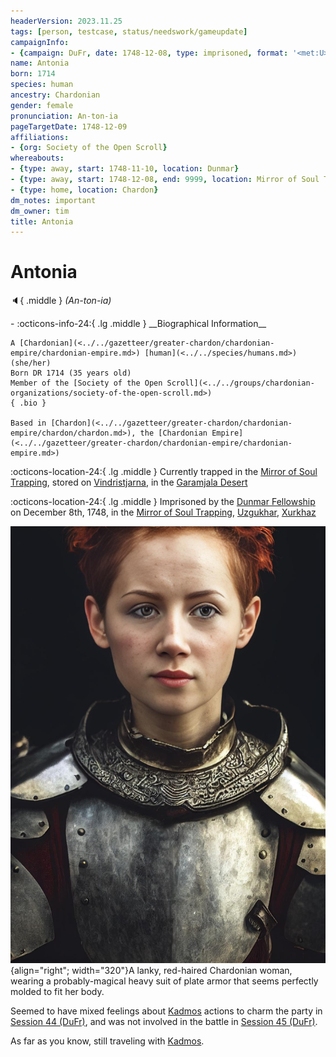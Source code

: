```yaml
---
headerVersion: 2023.11.25
tags: [person, testcase, status/needswork/gameupdate]
campaignInfo:
- {campaign: DuFr, date: 1748-12-08, type: imprisoned, format: '<met:U> by <person:Q> on <target>, in <current:3Qr>'}
name: Antonia
born: 1714
species: human
ancestry: Chardonian
gender: female
pronunciation: An-ton-ia
pageTargetDate: 1748-12-09
affiliations:
- {org: Society of the Open Scroll}
whereabouts:
- {type: away, start: 1748-11-10, location: Dunmar}
- {type: away, start: 1748-12-08, end: 9999, location: Mirror of Soul Trapping}
- {type: home, location: Chardon}
dm_notes: important
dm_owner: tim
title: Antonia
---
```

# Antonia
:speaker:{ .middle } *(An-ton-ia)*  
<div class="grid cards ext-narrow-margin ext-one-column" markdown>
- :octicons-info-24:{ .lg .middle } __Biographical Information__

    A [Chardonian](<../../gazetteer/greater-chardon/chardonian-empire/chardonian-empire.md>) [human](<../../species/humans.md>) (she/her)  
    Born DR 1714 (35 years old)  
    Member of the [Society of the Open Scroll](<../../groups/chardonian-organizations/society-of-the-open-scroll.md>)  
    { .bio }

    Based in [Chardon](<../../gazetteer/greater-chardon/chardonian-empire/chardon/chardon.md>), the [Chardonian Empire](<../../gazetteer/greater-chardon/chardonian-empire/chardonian-empire.md>)
</div>

:octicons-location-24:{ .lg .middle } Currently trapped in the [Mirror of Soul Trapping](<../../campaigns/dunmari-frontier/treasure/mirror-of-soul-trapping.md>), stored on [Vindristjarna](<../../things/ships/vindristjarna.md>), in the [Garamjala Desert](<../../gazetteer/drankorian-hinterland/garamjala-plateau/garamjala-desert.md>)



:octicons-location-24:{ .lg .middle } Imprisoned by the [Dunmar Fellowship](<../pcs/dunmar-fellowship/dunmar-fellowship.md>) on December 8th, 1748, in the [Mirror of Soul Trapping](<../../campaigns/dunmari-frontier/treasure/mirror-of-soul-trapping.md>), [Uzgukhar](<../../gazetteer/upper-istaros/xurkhaz/uzgukhar.md>), [Xurkhaz](<../../gazetteer/upper-istaros/xurkhaz/xurkhaz.md>)  




![Antonia Portrait](../../assets/antonia-portrait.jpg){align="right"; width="320"}A lanky, red-haired Chardonian woman, wearing a probably-magical heavy suit of plate armor that seems perfectly molded to fit her body. 


Seemed to have mixed feelings about [Kadmos](<./kadmos.md>) actions to charm the party in [Session 44 (DuFr)](<../../campaigns/dunmari-frontier/session-notes/session-44-dufr.md>), and was not involved in the battle in [Session 45 (DuFr)](<../../campaigns/dunmari-frontier/session-notes/session-45-dufr.md>). 

As far as you know, still traveling with [Kadmos](<./kadmos.md>). 



